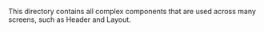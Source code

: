 This directory contains all complex components that are used across many screens, such as Header and Layout.
